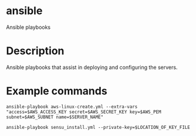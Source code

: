 # ansible
Ansible playbooks

# Description
Ansible playbooks that assist in deploying and configuring the servers.

# Example commands
```
ansible-playbook aws-linux-create.yml --extra-vars "access=$AWS_ACCESS_KEY secret=$AWS_SECRET_KEY key=$AWS_PEM subnet=$AWS_SUBNET name=$SERVER_NAME"
```

```
ansible-playbook sensu_install.yml --private-key=$LOCATION_OF_KEY_FILE
```

